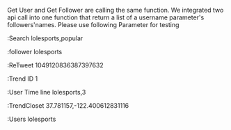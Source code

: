 Get User and Get Follower are calling the same function. We integrated two api call into one function that return a list of a username parameter's followers'names.
Please use following Parameter for testing

:Search 
lolesports,popular

:follower
lolesports

:ReTweet 
1049120836387397632

:Trend ID 
1

:User Time line
lolesports,3

:TrendCloset
37.781157,-122.400612831116

:Users
lolesports
